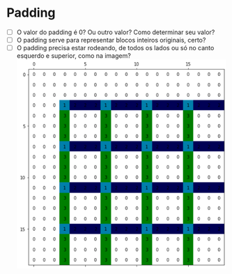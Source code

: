 # Padding
- [ ] O valor do padding é 0? Ou outro valor? Como determinar seu valor?
- [ ] O padding serve para representar blocos inteiros originais, certo?
- [ ] O padding precisa estar rodeando, de todos os lados ou só no canto esquerdo e superior, como na imagem?
  ![Alt text](./images/padding_sup_esq.png)